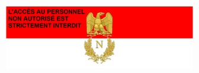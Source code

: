 <a href="http://scp-listenbourg.github.io"><img src="https://raw.githubusercontent.com/SCP-Listenbourg/SCP-Listenbourg/main/scp_listenbourg_bandeau.png"></a>
